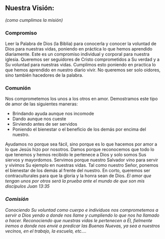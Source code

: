 <div class="section-title">
<h2>Nuestra Visión:</h2>
<i>(como cumplimos la misión)</i>
</div>

<h3>Compromiso​​</h3>
<p>
Leer la Palabra de Dios (la Biblia) para conocerla y conocer la voluntad de Dios para nuestras vidas, poniendo en práctica lo que hemos aprendido diariamente.
Este es un compromiso individual y corporal para nuestra iglesia. Queremos ser seguidores de Cristo comprometidos a Su verdad y a Su voluntad para nuestras vidas. Cumplimos esto poniendo en practica lo que hemos aprendido en nuestro diario vivir. No queremos ser solo oidores, sino también hacedores de la palabra.
</p>
<h3>Comunión​</h3>
<p>
Nos comprometemos los unos a los otros en amor. Demostramos este tipo de amor de las siguientes maneras:</p>
<ul class="list muted">
<li>Brindando ayuda aunque nos incomode​</li>
<li>Dando aunque nos cueste​</li>
<li>Sirviendo antes de ser servidos​</li>
<li>Poniendo el bienestar o el beneficio de los demás por encima del nuestro.</li>
</ul>
<p>
Ayudamos no porque sea fácil, sino porque es lo que hacemos por amor a lo que Jesús hizo por nosotros. Damos porque reconocemos que todo lo que tenemos y hemos recibido le pertenece a Dios y solo somos Sus siervos y mayordomos. Servimos porque nuestro Salvador vino para servir y vivimos Su ejemplo en nuestras vidas. Tal como nuestro Señor, ponemos el bienestar de los demás al frente del nuestro.
En corto, queremos ser contraculturales para que la gloria y la honra sean de Dios.
<i>El amor que tengan unos por otros será la prueba ante el mundo de que son mis discípulos Juan 13:35<i>
</p>
<h3>Comisión​</h3>
<p>
Conociendo Su voluntad como cuerpo e individuos nos comprometemos a servir a Dios yendo a donde nos llame y cumpliendo lo que nos ha llamado a hacer. Reconociendo que nuestras vidas le pertenecen a Él, fielmente iremos a donde nos envié a predicar las Buenas Nuevas, ya sea a nuestros vecinos, en el trabajo, la escuela, etc.…
</p>
